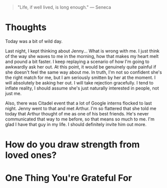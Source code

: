 
> \"Life, if well lived, is long enough.\" — Seneca

# Thoughts
Today was a bit of wild day.

Last night, I kept thinking about Jenny... What is wrong with me. I just think of the way she waves to me in the morning, how that makes my heart melt and pound a bit faster. I keep replaying a scenario of how I'm going to awkwardly ask her out. At this point, it would be genuinely quite painful if she doesn't feel the same way about me. In truth, I'm not so confident she's the right match for me, but I am seriously smitten by her at the moment. I will absolutely be asking her out. I will take rejection gracefully. I tend to inflate reality, I should assume she's just naturally interested in people, not just me.

Also, there was Citadel event that a lot of Google interns flocked to last night. Jenny went to that and met Arthur. I'm so flattered that she told me today that Arthur thought of me as one of his best friends. He's never communicated that way to me before, so that means so much to me. I'm glad I have that guy in my life. I should definitely invite him out more.

# How do you draw strength from loved ones?

# One Thing You're Grateful For

